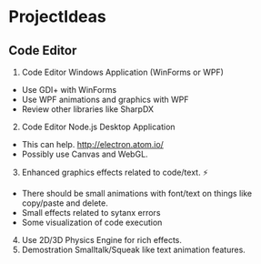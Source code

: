 # ProjectIdeas

## Code Editor

1. Code Editor Windows Application (WinForms or WPF)
  * Use GDI+ with WinForms
  * Use WPF animations and graphics with WPF
  * Review other libraries like SharpDX
2. Code Editor Node.js Desktop Application
  * This can help. http://electron.atom.io/
  * Possibly use Canvas and WebGL.
3. Enhanced graphics effects related to code/text. :zap:
  * There should be small animations with font/text on things like copy/paste and delete.
  * Small effects related to sytanx errors
  * Some visualization of code execution
4. Use 2D/3D Physics Engine for rich effects.
5. Demostration Smalltalk/Squeak like text animation features.
